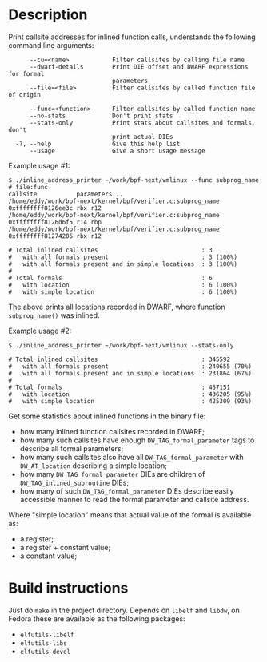 # Description

Print callsite addresses for inlined function calls, understands the
following command line arguments:

```
      --cu=<name>            Filter callsites by calling file name
      --dwarf-details        Print DIE offset and DWARF expressions for formal
                             parameters
      --file=<file>          Filter callsites by called function file of origin
                            
      --func=<function>      Filter callsites by called function name
      --no-stats             Don't print stats
      --stats-only           Print stats about callsites and formals, don't
                             print actual DIEs
  -?, --help                 Give this help list
      --usage                Give a short usage message
```

Example usage #1:

```
$ ./inline_address_printer ~/work/bpf-next/vmlinux --func subprog_name
# file:func                                                                       callsite           parameters...
/home/eddy/work/bpf-next/kernel/bpf/verifier.c:subprog_name                       0xffffffff8126ee3c rbx r12
/home/eddy/work/bpf-next/kernel/bpf/verifier.c:subprog_name                       0xffffffff8126d6f5 r14 rbp
/home/eddy/work/bpf-next/kernel/bpf/verifier.c:subprog_name                       0xffffffff81274205 rbx r12

# Total inlined callsites                             : 3
#   with all formals present                          : 3 (100%)
#   with all formals present and in simple locations  : 3 (100%)
#
# Total formals                                       : 6
#   with location                                     : 6 (100%)
#   with simple location                              : 6 (100%)
```

The above prints all locations recorded in DWARF, where function
`subprog_name()` was inlined.

Example usage #2:

```
$ ./inline_address_printer ~/work/bpf-next/vmlinux --stats-only

# Total inlined callsites                             : 345592
#   with all formals present                          : 240655 (70%)
#   with all formals present and in simple locations  : 231864 (67%)
#
# Total formals                                       : 457151
#   with location                                     : 436205 (95%)
#   with simple location                              : 425309 (93%)
```

Get some statistics about inlined functions in the binary file:
- how many inlined function callsites recorded in DWARF;
- how many such callsites have enough `DW_TAG_formal_parameter` tags
  to describe all formal parameters;
- how many such callsites also have all `DW_TAG_formal_parameter`
  with `DW_AT_location` describing a simple location;
- how many `DW_TAG_formal_parameter` DIEs are children of
  `DW_TAG_inlined_subroutine` DIEs;
- how many of such `DW_TAG_formal_parameter` DIEs describe easily
  accessible manner to read the formal parameter and callsite address.

Where "simple location" means that actual value of the formal is
available as:
- a register;
- a register + constant value;
- a constant value;

# Build instructions

Just do `make` in the project directory. Depends on `libelf` and
`libdw`, on Fedora these are available as the following packages:
- `elfutils-libelf`
- `elfutils-libs`
- `elfutils-devel`
